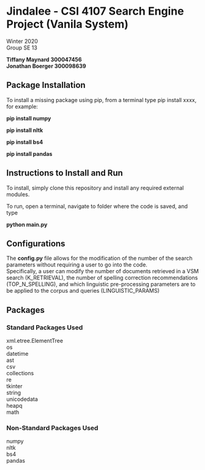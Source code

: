 # Jindalee - CSI 4107 Search Engine Project (Vanila System)

Winter 2020<br>
Group SE 13

<strong>Tiffany Maynard 300047456<br>
Jonathan Boerger 300098639</strong>



<h2> Package Installation </h2>

To install a missing package using pip, from a terminal type pip install xxxx, for example:

<strong>pip install numpy</strong>

<strong>pip install nltk</strong>

<strong>pip install bs4</strong>

<strong>pip install pandas</strong>

<h2> Instructions to Install and Run</h2>
To install, simply clone this repository and install any required external modules.

To run, open a terminal, navigate to folder where the code is saved, and type

<strong>python main.py</strong>

<h2> Configurations </h2>
The <strong>config.py</strong> file allows for the modification of the number of the search parameters without requiring a user to go into the code. <br>
Specifically, a user can modify the number of documents retrieved in a VSM search (K_RETRIEVAL), the number of spelling correction recommendations (TOP_N_SPELLING), and which linguistic pre-processing parameters are to be applied to the corpus and queries (LINGUISTIC_PARAMS) 


<h2> Packages</h2>
<h3>Standard Packages Used</h3>
xml.etree.ElementTree <br>
os<br>
datetime<br>
ast<br>
csv<br>
collections<br>
re<br>
tkinter<br>
string<br>
unicodedata<br>
heapq<br>
math


<h3>Non-Standard Packages Used</h3>
numpy<br>
nltk<br>
bs4<br>
pandas
